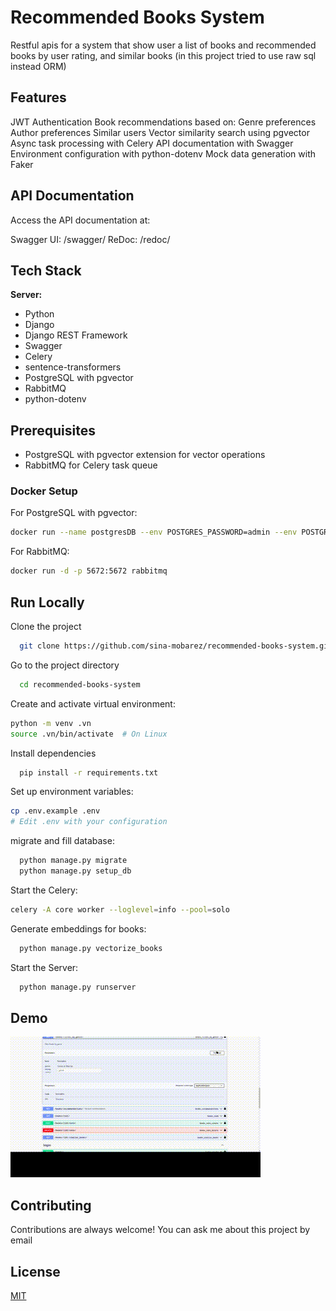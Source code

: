 # Recommended Books System

Restful apis for a system that show user a list of books and recommended books by user rating, and similar books (in this project tried to use raw sql instead ORM)

## Features
JWT Authentication
Book recommendations based on:
Genre preferences
Author preferences
Similar users
Vector similarity search using pgvector
Async task processing with Celery
API documentation with Swagger
Environment configuration with python-dotenv
Mock data generation with Faker

## API Documentation
Access the API documentation at:

Swagger UI: /swagger/
ReDoc: /redoc/


## Tech Stack

**Server:** 
- Python 
- Django 
- Django REST Framework
- Swagger
- Celery 
- sentence-transformers
- PostgreSQL with pgvector
- RabbitMQ
- python-dotenv


## Prerequisites

- PostgreSQL with pgvector extension for vector operations
- RabbitMQ for Celery task queue


### Docker Setup

For PostgreSQL with pgvector:
```bash
docker run --name postgresDB --env POSTGRES_PASSWORD=admin --env POSTGRES_DB=postgres --env POSTGRES_USER=postgres --env POSTGRES_HOST_AUTH_METHOD=trust --publish 5432:5432 --detach ankane/pgvector
```

For RabbitMQ:
```bash
docker run -d -p 5672:5672 rabbitmq
```


## Run Locally

Clone the project

```bash
  git clone https://github.com/sina-mobarez/recommended-books-system.git
```

Go to the project directory

```bash
  cd recommended-books-system
```

Create and activate virtual environment:

```bash
python -m venv .vn
source .vn/bin/activate  # On Linux
```

Install dependencies

```bash
  pip install -r requirements.txt
```
Set up environment variables:

```bash
cp .env.example .env
# Edit .env with your configuration
```

migrate and fill database:

```bash
  python manage.py migrate
  python manage.py setup_db
```

Start the Celery:

```bash
celery -A core worker --loglevel=info --pool=solo
```

Generate embeddings for books:

```bash
  python manage.py vectorize_books
```

Start the Server:

```bash
  python manage.py runserver
```



## Demo

![pipeline_recording](demo.gif)



## Contributing

Contributions are always welcome!
You can ask me about this project by email

## License

[MIT](https://choosealicense.com/licenses/mit/)
